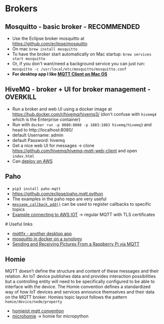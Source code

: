 # Brokers
## Mosquitto - basic broker - RECOMMENDED
* Use the Eclipse broker mosquitto at https://github.com/eclipse/mosquitto 
* On mac `brew install mosquitto`
* To have the broker start automatically on Mac startup: `brew services start mosquitto`
* Or, if you don't want/need a background service you can just run: `mosquitto -c /usr/local/etc/mosquitto/mosquitto.conf`
* **For desktop app I like [MQTT Client on Mac OS](https://itunes.apple.com/gb/app/mqtt-client/id1223420119?mt=12)**

## HiveMQ - broker + UI for broker management - OVERKILL
* Run a broker and web UI using a docker image at https://hub.docker.com/r/hivemq/hivemq3/ (don't confuse with `hivemq4` which is the Enterprise container)
* Run with `docker run -p 8080:8080 -p 1883:1883 hivemq/hivemq3` and head to http://localhost:8080/
* default Username: admin
* default Password: hivemq
* Get a nice web UI for messages -> clone https://github.com/hivemq/hivemq-mqtt-web-client and open `index.html`
* Can [deploy on AWS](https://www.hivemq.com/downloads/aws/)

## Paho
* `pip3 install paho-mqtt`
* https://github.com/eclipse/paho.mqtt.python
* The examples in the paho repo are very useful
* [`message_callback_add()`](https://github.com/eclipse/paho.mqtt.python#message_callback_add) can be used to register callbacks to specific topics
* [Example connecting to AWS IOT](https://www.hackster.io/mariocannistra/python-and-paho-for-mqtt-with-aws-iot-921e41) -> regular MQTT with TLS certificates 

# Useful links
* [mqttfx - another desktop app](https://mqttfx.jensd.de/index.php)
* [mosquitto in docker on a synology](https://philhawthorne.com/setting-up-a-local-mosquitto-server-using-docker-for-mqtt-communication/)
* [Sending and Receiving Pictures From a Raspberry Pi via MQTT](https://developer.ibm.com/recipes/tutorials/sending-and-receiving-pictures-from-a-raspberry-pi-via-mqtt/)

## Homie
MQTT doesn’t define the structure and content of these messages and their relation. An IoT device publishes data and provides interaction possibilities but a controlling entity will need to be specifically configured to be able to interface with the device. The Homie convention defines a standardized way of how IoT devices and services announce themselves and their data on the MQTT broker. Homies topic layout follows the pattern `homie/device/node/property`
* [homieiot mqtt convention](https://homieiot.github.io/)
* [microhomie](https://github.com/microhomie/microhomie) -> homie for micropython